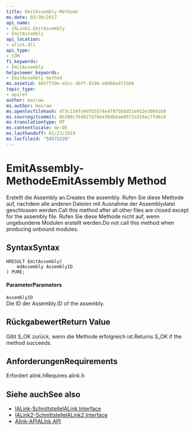 ```yaml
---
title: EmitAssembly-Methode
ms.date: 03/30/2017
api_name:
- IALink2.EmitAssembly
- EmitAssembly
api_location:
- alink.dll
api_type:
- COM
f1_keywords:
- EmitAssembly
helpviewer_keywords:
- EmitAssembly method
ms.assetid: 605ff39e-e5cc-4bff-8196-e8d68a9715b9
topic_type:
- apiref
author: mairaw
ms.author: mairaw
ms.openlocfilehash: d73c158fa9d7b5574e4f875b8d51e932e30041b0
ms.sourcegitcommit: 6b308cf6d627d78ee36dbbae8972a310ac7fd6c8
ms.translationtype: MT
ms.contentlocale: de-DE
ms.lasthandoff: 01/23/2019
ms.locfileid: "54572239"
---
```

# <a name="emitassembly-method"></a><span data-ttu-id="e2861-102">EmitAssembly-Methode</span><span class="sxs-lookup"><span data-stu-id="e2861-102">EmitAssembly Method</span></span>
<span data-ttu-id="e2861-103">Erstellt die Assembly an.</span><span class="sxs-lookup"><span data-stu-id="e2861-103">Creates the assembly.</span></span> <span data-ttu-id="e2861-104">Rufen Sie diese Methode auf, nachdem alle anderen Dateien mit Ausnahme der Assemblydatei geschlossen werden.</span><span class="sxs-lookup"><span data-stu-id="e2861-104">Call this method after all other files are closed except for the assembly file.</span></span> <span data-ttu-id="e2861-105">Rufen Sie diese Methode nicht auf, wenn ungebundene Modulen erstellt werden.</span><span class="sxs-lookup"><span data-stu-id="e2861-105">Do not call this method when producing unbound modules.</span></span>  
  
## <a name="syntax"></a><span data-ttu-id="e2861-106">Syntax</span><span class="sxs-lookup"><span data-stu-id="e2861-106">Syntax</span></span>  
  
```  
HRESULT EmitAssembly(  
    mdAssembly AssemblyID  
) PURE;  
```  
  
#### <a name="parameters"></a><span data-ttu-id="e2861-107">Parameter</span><span class="sxs-lookup"><span data-stu-id="e2861-107">Parameters</span></span>  
 `AssemblyID`  
 <span data-ttu-id="e2861-108">Die ID der Assembly.</span><span class="sxs-lookup"><span data-stu-id="e2861-108">ID of the assembly.</span></span>  
  
## <a name="return-value"></a><span data-ttu-id="e2861-109">Rückgabewert</span><span class="sxs-lookup"><span data-stu-id="e2861-109">Return Value</span></span>  
 <span data-ttu-id="e2861-110">Gibt S_OK zurück, wenn die Methode erfolgreich ist.</span><span class="sxs-lookup"><span data-stu-id="e2861-110">Returns S_OK if the method succeeds.</span></span>  
  
## <a name="requirements"></a><span data-ttu-id="e2861-111">Anforderungen</span><span class="sxs-lookup"><span data-stu-id="e2861-111">Requirements</span></span>  
 <span data-ttu-id="e2861-112">Erfordert alink.h</span><span class="sxs-lookup"><span data-stu-id="e2861-112">Requires alink.h</span></span>  
  
## <a name="see-also"></a><span data-ttu-id="e2861-113">Siehe auch</span><span class="sxs-lookup"><span data-stu-id="e2861-113">See also</span></span>
- [<span data-ttu-id="e2861-114">IALink-Schnittstelle</span><span class="sxs-lookup"><span data-stu-id="e2861-114">IALink Interface</span></span>](../../../../docs/framework/unmanaged-api/alink/ialink-interface.md)
- [<span data-ttu-id="e2861-115">IALink2-Schnittstelle</span><span class="sxs-lookup"><span data-stu-id="e2861-115">IALink2 Interface</span></span>](../../../../docs/framework/unmanaged-api/alink/ialink2-interface.md)
- [<span data-ttu-id="e2861-116">Alink-API</span><span class="sxs-lookup"><span data-stu-id="e2861-116">ALink API</span></span>](../../../../docs/framework/unmanaged-api/alink/index.md)
